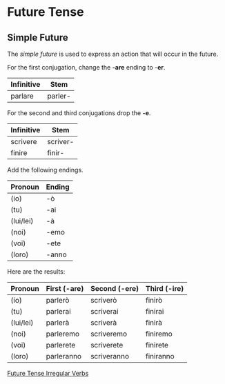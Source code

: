 # Future Tense

## Simple Future

The _simple future_ is used to express an action that will occur in the future.

For the first conjugation, change the **-are** ending to -**er**.

| Infinitive | Stem    |
|------------|---------|
| parlare    | parler- |


For the second and third conjugations drop the **-e**.  

| Infinitive | Stem     |
|------------|----------|
| scrivere   | scriver- |
| finire     | finir-   |

Add the following endings.

| Pronoun   | Ending |
|-----------|--------|
| (io)      | -ò     |
| (tu)      | -ai    |
| (lui/lei) | -à     |
| (noi)     | -emo   |
| (voi)     | -ete   |
| (loro)    | -anno  |

Here are the results:

| Pronoun   | First (-are) | Second (-ere) | Third (-ire) |
|-----------|--------------|---------------|--------------|
| (io)      | parlerò      | scriverò      | finirò       |
| (tu)      | parlerai     | scriverai     | finirai      |
| (lui/lei) | parlerà      | scriverà      | finirà       |
| (noi)     | parleremo    | scriveremo    | finiremo     |
| (voi)     | parlerete    | scriverete    | finirete     |
| (loro)    | parleranno   | scriveranno   | finiranno    |

[Future Tense Irregular Verbs](tenses-future-irregular.md)
